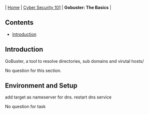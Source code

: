 | [Home](../README.md) | [Cyber Security 101](../README.md#cyber-security-101) | **Gobuster: The Basics** |

## Contents
- [Introduction](#introduction)


## Introduction
GoBuster, a tool to resolve directories, sub domains and virutal hosts/

No question for this section.


## Environment and Setup
add target as nameserver for dns.
restart dns service

No question for task
